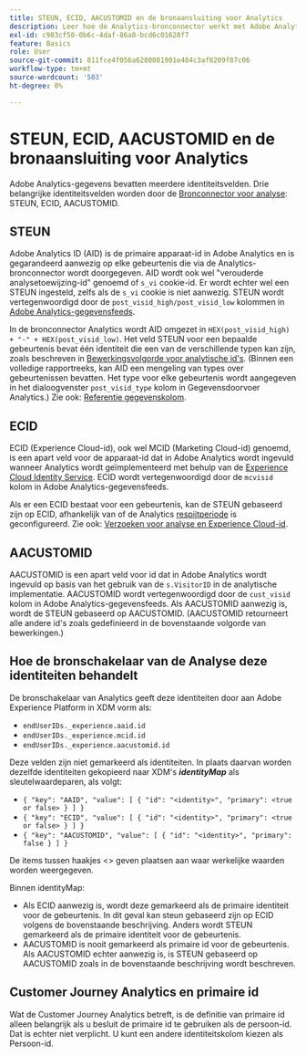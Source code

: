 ```yaml
---
title: STEUN, ECID, AACUSTOMID en de bronaansluiting voor Analytics
description: Leer hoe de Analytics-bronconnector werkt met Adobe Analytics-identiteitsvelden.
exl-id: c983cf50-0b6c-4daf-86a8-bcd6c01628f7
feature: Basics
role: User
source-git-commit: 811fce4f056a6280081901e484c3af8209f87c06
workflow-type: tm+mt
source-wordcount: '503'
ht-degree: 0%

---
```


# STEUN, ECID, AACUSTOMID en de bronaansluiting voor Analytics

Adobe Analytics-gegevens bevatten meerdere identiteitsvelden. Drie belangrijke identiteitsvelden worden door de [Bronconnector voor analyse](https://experienceleague.adobe.com/docs/experience-platform/sources/ui-tutorials/create/adobe-applications/analytics.html?lang=en): STEUN, ECID, AACUSTOMID.

## STEUN

Adobe Analytics ID (AID) is de primaire apparaat-id in Adobe Analytics en is gegarandeerd aanwezig op elke gebeurtenis die via de Analytics-bronconnector wordt doorgegeven. AID wordt ook wel &quot;verouderde analysetoewijzing-id&quot; genoemd of `s_vi` cookie-id. Er wordt echter wel een STEUN ingesteld, zelfs als de `s_vi` cookie is niet aanwezig. STEUN wordt vertegenwoordigd door de `post_visid_high/post_visid_low` kolommen in [Adobe Analytics-gegevensfeeds](https://experienceleague.adobe.com/docs/analytics/export/analytics-data-feed/data-feed-contents/datafeeds-reference.html?lang=en#columns%2C-descriptions%2C-and-data-types).

In de bronconnector Analytics wordt AID omgezet in `HEX(post_visid_high) + "-" + HEX(post_visid_low)`. Het veld STEUN voor een bepaalde gebeurtenis bevat één identiteit die een van de verschillende typen kan zijn, zoals beschreven in [Bewerkingsvolgorde voor analytische id&#39;s](https://experienceleague.adobe.com/docs/id-service/using/reference/analytics-reference/analytics-order-of-operations.html?lang=en%5B%5D). (Binnen een volledige rapportreeks, kan AID een mengeling van types over gebeurtenissen bevatten. Het type voor elke gebeurtenis wordt aangegeven in het dialoogvenster `post_visid_type` kolom in Gegevensdoorvoer Analytics.) Zie ook: [Referentie gegevenskolom](https://experienceleague.adobe.com/docs/analytics/export/analytics-data-feed/data-feed-contents/datafeeds-reference.html?lang=en).

## ECID

ECID (Experience Cloud-id), ook wel MCID (Marketing Cloud-id) genoemd, is een apart veld voor de apparaat-id dat in Adobe Analytics wordt ingevuld wanneer Analytics wordt geïmplementeerd met behulp van de [Experience Cloud Identity Service](https://experienceleague.adobe.com/docs/id-service/using/implementation/setup-analytics.html?lang=en). ECID wordt vertegenwoordigd door de `mcvisid` kolom in Adobe Analytics-gegevensfeeds.

Als er een ECID bestaat voor een gebeurtenis, kan de STEUN gebaseerd zijn op ECID, afhankelijk van of de Analytics [respijtperiode](https://experienceleague.adobe.com/docs/id-service/using/reference/analytics-reference/grace-period.html?lang=en) is geconfigureerd. Zie ook: [Verzoeken voor analyse en Experience Cloud-id](https://experienceleague.adobe.com/docs/id-service/using/reference/analytics-reference/legacy-analytics.html?lang=en).

## AACUSTOMID

AACUSTOMID is een apart veld voor id dat in Adobe Analytics wordt ingevuld op basis van het gebruik van de `s.VisitorID` in de analytische implementatie. AACUSTOMID wordt vertegenwoordigd door de `cust_visid` kolom in Adobe Analytics-gegevensfeeds. Als AACUSTOMID aanwezig is, wordt de STEUN gebaseerd op AACUSTOMID. (AACUSTOMID retourneert alle andere id&#39;s zoals gedefinieerd in de bovenstaande volgorde van bewerkingen.)

## Hoe de bronschakelaar van de Analyse deze identiteiten behandelt

De bronschakelaar van Analytics geeft deze identiteiten door aan Adobe Experience Platform in XDM vorm als:

* `endUserIDs._experience.aaid.id`
* `endUserIDs._experience.mcid.id`
* `endUserIDs._experience.aacustomid.id`

Deze velden zijn niet gemarkeerd als identiteiten. In plaats daarvan worden dezelfde identiteiten gekopieerd naar XDM&#39;s **_identityMap_** als sleutelwaardeparen, als volgt:

* `{ "key": "AAID", "value": [ { "id": "<identity>", "primary": <true or false> } ] }`
* `{ "key": "ECID", "value": [ { "id": "<identity>", "primary": <true or false> } ] }`
* `{ "key": "AACUSTOMID", "value": [ { "id": "<identity>", "primary": false } ] }`

De items tussen haakjes &lt;> geven plaatsen aan waar werkelijke waarden worden weergegeven.

Binnen identityMap:

* Als ECID aanwezig is, wordt deze gemarkeerd als de primaire identiteit voor de gebeurtenis. In dit geval kan steun gebaseerd zijn op ECID volgens de bovenstaande beschrijving.
Anders wordt STEUN gemarkeerd als de primaire identiteit voor de gebeurtenis.
* AACUSTOMID is nooit gemarkeerd als primaire id voor de gebeurtenis. Als AACUSTOMID echter aanwezig is, is STEUN gebaseerd op AACUSTOMID zoals in de bovenstaande beschrijving wordt beschreven.

## Customer Journey Analytics en primaire id

Wat de Customer Journey Analytics betreft, is de definitie van primaire id alleen belangrijk als u besluit de primaire id te gebruiken als de persoon-id. Dat is echter niet verplicht. U kunt een andere identiteitskolom kiezen als Persoon-id.
